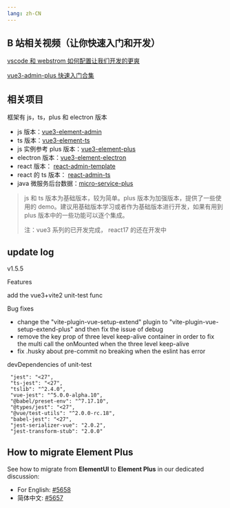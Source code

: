 ```yaml
---
lang: zh-CN
---
```


## B 站相关视频（让你快速入门和开发）

[vscode 和 webstrom 如何配置让我们开发的更爽](https://www.bilibili.com/video/BV1TT4y197g1/)

[vue3-admin-plus 快速入门合集](https://www.bilibili.com/video/BV1F5411Z7Ag/)

## 相关项目

框架有 js，ts，plus 和 electron 版本

- js 版本：[vue3-element-admin](https://github.com/jzfai/vue3-admin-template.git)
- ts 版本：[vue3-element-ts](https://github.com/jzfai/vue3-admin-ts.git)
- js 实例参考 plus 版本：[vue3-element-plus](https://github.com/jzfai/vue3-admin-plus.git)
- electron 版本：[vue3-element-electron](https://github.com/jzfai/vue3-admin-electron.git)
- react 版本： [react-admin-template](https://github.com/jzfai/react-admin-template.git)
- react 的 ts 版本： [react-admin-ts](https://github.com/jzfai/react-admin-ts.git)
- java 微服务后台数据：[micro-service-plus](https://github.com/jzfai/micro-service-plus)

> js 和 ts 版本为基础版本，较为简单。plus 版本为加强版本，提供了一些使用的 demo。建议用基础版本学习或者作为基础版本进行开发，如果有用到 plus 版本中的一些功能可以逐个集成。
>
> 注：vue3 系列的已开发完成， react17 的还在开发中

## update log

v1.5.5

Features

add the vue3+vite2 unit-test func

Bug fixes

- change the "vite-plugin-vue-setup-extend" plugin to "vite-plugin-vue-setup-extend-plus" and then fix the issue of debug
- remove the key prop of three level keep-alive container in order to fix the multi call the onMounted when the three level keep-alive
- fix .husky about pre-commit no breaking when the eslint has error

devDependencies of unit-test

```shell
 "jest": "<27",
 "ts-jest": "<27",
 "tslib": "^2.4.0",
 "vue-jest": "^5.0.0-alpha.10",
 "@babel/preset-env": "^7.17.10",
 "@types/jest": "<27",
 "@vue/test-utils": "^2.0.0-rc.18",
 "babel-jest": "<27",
 "jest-serializer-vue": "2.0.2",
 "jest-transform-stub": "2.0.0"
```

## How to migrate **Element Plus**

See how to migrate from **ElementUI** to **Element Plus** in our dedicated discussion:

- For English: [#5658](https://github.com/element-plus/element-plus/discussions/5658)
- 简体中文: [#5657](https://github.com/element-plus/element-plus/discussions/5657)
